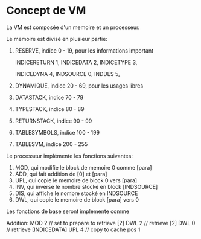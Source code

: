 # Concept de VM

La VM est composée d'un memoire et un processeur.

Le memoire est divisé en plusieur partie:

1. RESERVE, indice 0 - 19, pour les informations important
    
    INDICERETURN 1, INDICEDATA 2, INDICETYPE 3,

    INDICEDYNA 4,
    INDSOURCE 0, INDDES 5,
2. DYNAMIQUE, indice 20 - 69, pour les usages libres
3. DATASTACK, indice 70 - 79
4. TYPESTACK, indice 80 - 89
5. RETURNSTACK, indice 90 - 99
6. TABLESYMBOLS, indice 100 - 199
7. TABLESVM, indice 200 - 255

Le processeur implémente les fonctions suivantes:

1. MOD, qui modifie le block de memoire 0 comme [para]
2. ADD, qui fait addition de [0] et [para]
3. UPL, qui copie le memoire de block 0 vers [para]
4. INV, qui inverse le nombre stocké en block [INDSOURCE]
5. DIS, qui affiche le nombre stocké en INDSOURCE
6. DWL, qui copie le memoire de block [para] vers 0

Les fonctions de base seront implemente comme

Addition:
MOD 2 // set to prepare to retrieve [2]
DWL 2 // retrieve [2]
DWL 0 // retrieve [INDICEDATA]
UPL 4 // copy to cache pos 1
